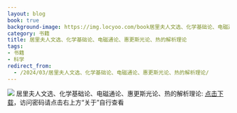 ```yaml
---
layout: blog
book: true
background-image: https://img.locyoo.com/book居里夫人文选、化学基础论、电磁通论、惠更斯光论、热的解析理论.jpg
category: 书籍
title: 居里夫人文选、化学基础论、电磁通论、惠更斯光论、热的解析理论
tags:
- 书籍
- 科学
redirect_from:
  - /2024/03/居里夫人文选、化学基础论、电磁通论、惠更斯光论、热的解析理论/
---
```

![](https://img.locyoo.com/book居里夫人文选、化学基础论、电磁通论、惠更斯光论、热的解析理论.jpg)
居里夫人文选、化学基础论、电磁通论、惠更斯光论、热的解析理论: <a name = "ref1" href="https://url18.ctfile.com/f/50983618-1268598553-2a6e05?p=3619">点击下载</a>，访问密码请点击右上方“关于”自行查看